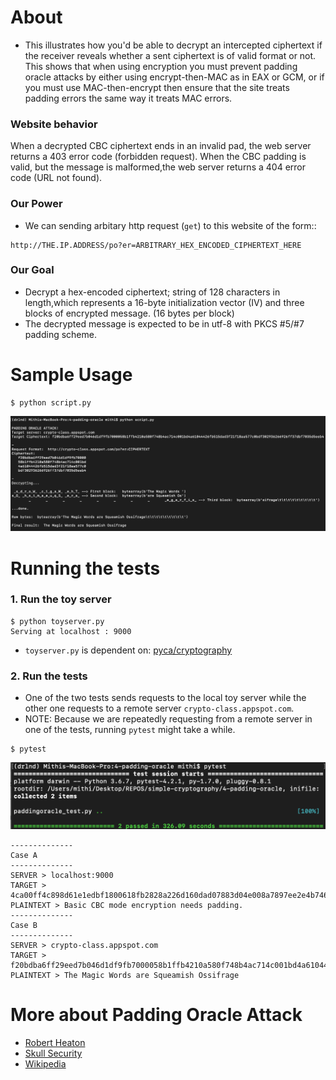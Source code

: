 # About
- This illustrates how you'd be able to decrypt an intercepted ciphertext if the receiver reveals whether a sent ciphertext is of valid format or not. This shows that when using encryption you must prevent padding oracle attacks by either using encrypt-then-MAC
as in EAX or GCM, or if you must use MAC-then-encrypt then ensure that the site treats padding errors the same way it treats MAC errors.

### Website behavior
When a decrypted CBC ciphertext ends in an invalid pad, the web server returns a 403 error code (forbidden request).
When the CBC padding is valid, but the message is malformed,the web server returns a 404 error code (URL not found).

### Our Power
- We can sending arbitary http request (`get`) to this website of the form::
```
http://THE.IP.ADDRESS/po?er=ARBITRARY_HEX_ENCODED_CIPHERTEXT_HERE
```

### Our Goal
- Decrypt a hex-encoded ciphertext; string of 128 characters in length,which represents
 a 16-byte initialization vector (IV) and three blocks of encrypted message. (16 bytes per block)
- The decrypted message is expected to be in utf-8 with PKCS #5/#7 padding scheme.

# Sample Usage
```
$ python script.py
```
![Sample Usage](./img/sample-use.png)

# Running the tests
### 1. Run the toy server
```
$ python toyserver.py
Serving at localhost : 9000
```
- `toyserver.py` is dependent on: [pyca/cryptography](https://cryptography.io/en/latest/)

### 2. Run the tests
- One of the two tests sends requests to the local toy server while the other one requests to a remote server `crypto-class.appspot.com`.
- NOTE: Because we are repeatedly requesting from a remote server in one of the tests, running `pytest` might take a while.
```
$ pytest
```
![Test](./img/test.png)

```
--------------
Case A
--------------
SERVER > localhost:9000
TARGET > 4ca00ff4c898d61e1edbf1800618fb2828a226d160dad07883d04e008a7897ee2e4b7465d5290d0c0e6c6822236e1daafb94ffe0c5da05d9476be028ad7c1d81
PLAINTEXT > Basic CBC mode encryption needs padding.
--------------
Case B
--------------
SERVER > crypto-class.appspot.com
TARGET > f20bdba6ff29eed7b046d1df9fb7000058b1ffb4210a580f748b4ac714c001bd4a61044426fb515dad3f21f18aa577c0bdf302936266926ff37dbf7035d5eeb4
PLAINTEXT > The Magic Words are Squeamish Ossifrage
```

# More about Padding Oracle Attack
- [Robert Heaton](https://robertheaton.com/2013/07/29/padding-oracle-attack/)
- [Skull Security](https://blog.skullsecurity.org/2013/padding-oracle-attacks-in-depth)
- [Wikipedia](https://en.wikipedia.org/wiki/Padding_oracle_attack)
